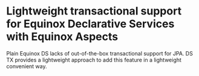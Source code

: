 # Lightweight transactional support for Equinox Declarative Services with Equinox Aspects

Plain Equinox DS lacks of out-of-the-box transactional support for JPA. DS TX provides a lightweight approach to add this feature in a lightweight convenient way.

